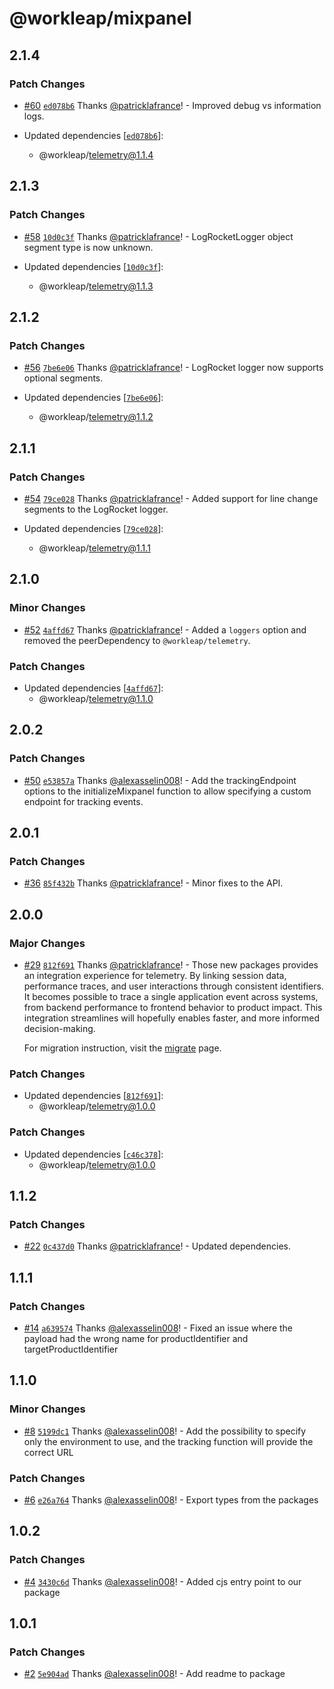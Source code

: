 # @workleap/mixpanel

## 2.1.4

### Patch Changes

- [#60](https://github.com/workleap/wl-telemetry/pull/60) [`ed078b6`](https://github.com/workleap/wl-telemetry/commit/ed078b698cfb78e9299f53d0580bf5c5751b9294) Thanks [@patricklafrance](https://github.com/patricklafrance)! - Improved debug vs information logs.

- Updated dependencies [[`ed078b6`](https://github.com/workleap/wl-telemetry/commit/ed078b698cfb78e9299f53d0580bf5c5751b9294)]:
  - @workleap/telemetry@1.1.4

## 2.1.3

### Patch Changes

- [#58](https://github.com/workleap/wl-telemetry/pull/58) [`10d0c3f`](https://github.com/workleap/wl-telemetry/commit/10d0c3fe6e7565a2a95aeed9f3bc83274d90f1ad) Thanks [@patricklafrance](https://github.com/patricklafrance)! - LogRocketLogger object segment type is now unknown.

- Updated dependencies [[`10d0c3f`](https://github.com/workleap/wl-telemetry/commit/10d0c3fe6e7565a2a95aeed9f3bc83274d90f1ad)]:
  - @workleap/telemetry@1.1.3

## 2.1.2

### Patch Changes

- [#56](https://github.com/workleap/wl-telemetry/pull/56) [`7be6e06`](https://github.com/workleap/wl-telemetry/commit/7be6e06b0f1f42e549ff043dc9b68db91ceb8d15) Thanks [@patricklafrance](https://github.com/patricklafrance)! - LogRocket logger now supports optional segments.

- Updated dependencies [[`7be6e06`](https://github.com/workleap/wl-telemetry/commit/7be6e06b0f1f42e549ff043dc9b68db91ceb8d15)]:
  - @workleap/telemetry@1.1.2

## 2.1.1

### Patch Changes

- [#54](https://github.com/workleap/wl-telemetry/pull/54) [`79ce028`](https://github.com/workleap/wl-telemetry/commit/79ce028f2418cc43ed18017e82ce9599e97d0e40) Thanks [@patricklafrance](https://github.com/patricklafrance)! - Added support for line change segments to the LogRocket logger.

- Updated dependencies [[`79ce028`](https://github.com/workleap/wl-telemetry/commit/79ce028f2418cc43ed18017e82ce9599e97d0e40)]:
  - @workleap/telemetry@1.1.1

## 2.1.0

### Minor Changes

- [#52](https://github.com/workleap/wl-telemetry/pull/52) [`4affd67`](https://github.com/workleap/wl-telemetry/commit/4affd670d7c5c0495eb41a700e6fe9af1f9f4e0f) Thanks [@patricklafrance](https://github.com/patricklafrance)! - Added a `loggers` option and removed the peerDependency to `@workleap/telemetry`.

### Patch Changes

- Updated dependencies [[`4affd67`](https://github.com/workleap/wl-telemetry/commit/4affd670d7c5c0495eb41a700e6fe9af1f9f4e0f)]:
  - @workleap/telemetry@1.1.0

## 2.0.2

### Patch Changes

- [#50](https://github.com/workleap/wl-telemetry/pull/50) [`e53857a`](https://github.com/workleap/wl-telemetry/commit/e53857a6c1ba13894f643076f3675dc2b61a9cc5) Thanks [@alexasselin008](https://github.com/alexasselin008)! - Add the trackingEndpoint options to the initializeMixpanel function to allow specifying a custom endpoint for tracking events.

## 2.0.1

### Patch Changes

- [#36](https://github.com/workleap/wl-telemetry/pull/36) [`85f432b`](https://github.com/workleap/wl-telemetry/commit/85f432bb1c45433d24a765da7249fef4abb949d4) Thanks [@patricklafrance](https://github.com/patricklafrance)! - Minor fixes to the API.

## 2.0.0

### Major Changes

- [#29](https://github.com/workleap/wl-telemetry/pull/29) [`812f691`](https://github.com/workleap/wl-telemetry/commit/812f691676c60a7748b0db87e38e3b86591e2a85) Thanks [@patricklafrance](https://github.com/patricklafrance)! - Those new packages provides an integration experience for telemetry. By linking session data, performance traces, and user interactions through consistent identifiers. It becomes possible to trace a single application event across systems, from backend performance to frontend behavior to product impact. This integration streamlines will hopefully enables faster, and more informed decision-making.

  For migration instruction, visit the [migrate](https://workleap.github.io/wl-telemetry/introduction/migrate/) page.

### Patch Changes

- Updated dependencies [[`812f691`](https://github.com/workleap/wl-telemetry/commit/812f691676c60a7748b0db87e38e3b86591e2a85)]:
  - @workleap/telemetry@1.0.0

### Patch Changes

- Updated dependencies [[`c46c378`](https://github.com/workleap/wl-telemetry/commit/c46c3783079835063d1969f547b0d4947d7bd573)]:
  - @workleap/telemetry@1.0.0

## 1.1.2

### Patch Changes

- [#22](https://github.com/workleap/wl-telemetry/pull/22) [`0c437d0`](https://github.com/workleap/wl-telemetry/commit/0c437d055a2f0fcdfd5130a9a2239631d6cdfc4d) Thanks [@patricklafrance](https://github.com/patricklafrance)! - Updated dependencies.

## 1.1.1

### Patch Changes

- [#14](https://github.com/workleap/wl-telemetry/pull/14) [`a639574`](https://github.com/workleap/wl-telemetry/commit/a639574d5d9f1f3a4227db6e356e6a71fad6af1d) Thanks [@alexasselin008](https://github.com/alexasselin008)! - Fixed an issue where the payload had the wrong name for productIdentifier and targetProductIdentifier

## 1.1.0

### Minor Changes

- [#8](https://github.com/workleap/wl-telemetry/pull/8) [`5199dc1`](https://github.com/workleap/wl-telemetry/commit/5199dc1cce5d9ab05c0cda84be2ac81cdf6a9456) Thanks [@alexasselin008](https://github.com/alexasselin008)! - Add the possibility to specify only the environment to use, and the tracking function will provide the correct URL

### Patch Changes

- [#6](https://github.com/workleap/wl-telemetry/pull/6) [`e26a764`](https://github.com/workleap/wl-telemetry/commit/e26a764282f881b4ab50009db1f88879e8a02776) Thanks [@alexasselin008](https://github.com/alexasselin008)! - Export types from the packages

## 1.0.2

### Patch Changes

- [#4](https://github.com/workleap/wl-telemetry/pull/4) [`3430c6d`](https://github.com/workleap/wl-telemetry/commit/3430c6dc2ccf381a96f8d1d03e7f695670d9e9d2) Thanks [@alexasselin008](https://github.com/alexasselin008)! - Added cjs entry point to our package

## 1.0.1

### Patch Changes

- [#2](https://github.com/workleap/wl-telemetry/pull/2) [`5e904ad`](https://github.com/workleap/wl-telemetry/commit/5e904ad5117d86d0d7e7a727bfabe3f2db427f62) Thanks [@alexasselin008](https://github.com/alexasselin008)! - Add readme to package
